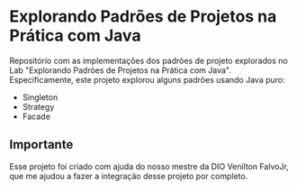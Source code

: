 # Explorando Padrões de Projetos na Prática com Java

Repositório com as implementações dos padrões de projeto explorados no Lab "Explorando Padrões de Projetos na Prática com Java". Especificamente, este projeto explorou alguns padrões usando Java puro:
- Singleton
- Strategy
- Facade

## Importante

Esse projeto foi criado com ajuda do nosso mestre da DIO Venilton FalvoJr, que me ajudou a fazer a integração desse projeto por completo.